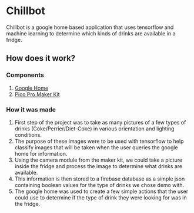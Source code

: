 # Chillbot

Chillbot is a google home based application that uses tensorflow and machine learning to determine which kinds of drinks are available in a fridge.


## How does it work?

### Components
1. [Google Home](https://store.google.com/product/google_home)
2. [Pico Pro Maker Kit](https://developer.android.com/things/hardware/imx7d-kit.html)

### How it was made
1. First step of the project was to take as many pictures of a few types of drinks (Coke/Perrier/Diet-Coke) in various orientation and lighting conditions. 
2. The purpose of these images were to be used with tensorflow to help classify images that will be taken when the user queries the google home for information.
3. Using the camera module from the maker kit, we could take a picture inside the fridge and process the image to determine what drinks are available.
4. This information is then stored to a firebase database as a simple json containing boolean values for the type of drinks we chose demo with. 
5. The google home was used to create a few simple actions that the user could use to determine if the type of drink they were looking for was in the fridge. 


